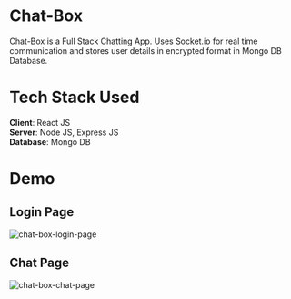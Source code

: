 # Chat-Box
Chat-Box is a Full Stack Chatting App. Uses Socket.io for real time communication and stores user details in encrypted format in Mongo DB Database.

# Tech Stack Used
**Client**: React JS <br/>
**Server**: Node JS, Express JS <br/>
**Database**: Mongo DB <br/>

# Demo
## Login Page

![chat-box-login-page](https://user-images.githubusercontent.com/87970544/213700589-84a9ed33-e44d-4513-ac4d-335eec2a5e56.PNG)

## Chat Page

![chat-box-chat-page](https://user-images.githubusercontent.com/87970544/213700717-ad20b8cf-c0f5-4e28-8bbf-f99619457a1b.PNG)
